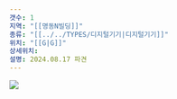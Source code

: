 ```yaml
---
갯수: 1
지역: "[[명동N빌딩]]"
종류: "[[../../TYPES/디지털기기|디지털기기]]"
위치: "[[G|G]]"
상세위치: 
설명: 2024.08.17 파견
---
```

![](http://192.168.50.22/devices/240608_IMG_0225.jpg)